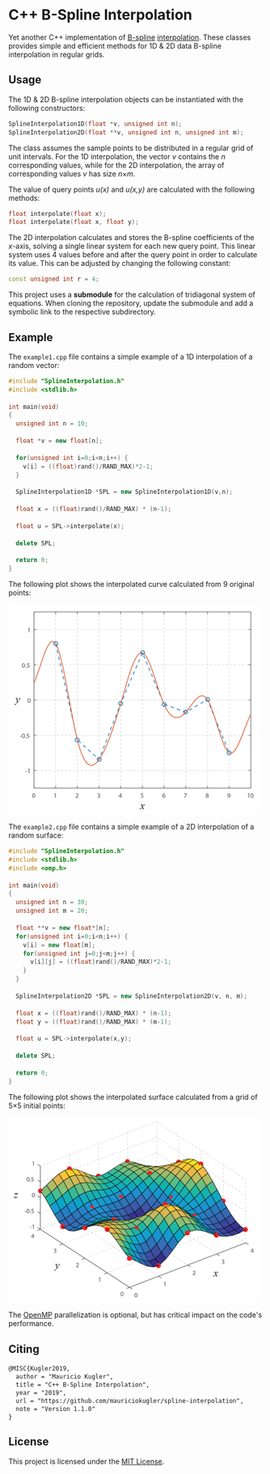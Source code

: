 # C++ B-Spline Interpolation

Yet another C++ implementation of [B-spline](https://en.wikipedia.org/wiki/B-spline) [interpolation](https://en.wikipedia.org/wiki/Spline_interpolation). These classes provides simple and efficient methods for 1D & 2D data B-spline interpolation in regular grids.

## Usage

The 1D & 2D B-spline interpolation objects can be instantiated with the following constructors:

```C++
SplineInterpolation1D(float *v, unsigned int n);
SplineInterpolation2D(float **v, unsigned int n, unsigned int m);
```

The class assumes the sample points to be distributed in a regular grid of unit intervals. For the 1D interpolation, the vector *v* contains the *n* corresponding values, while for the 2D interpolation, the array of corresponding values *v* has size *n*&#215;*m*.

The value of query points *u(x)* and *u(x,y)* are calculated with the following methods:   

```C++
float interpolate(float x);
float interpolate(float x, float y);
```

The 2D interpolation calculates and stores the B-spline coefficients of the *x*-axis, solving a single linear system for each new query point. This linear system uses 4 values before and after the query point in order to calculate its value. This can be adjusted by changing the following constant:

```C++
const unsigned int r = 4;
```

This project uses a **submodule** for the calculation of tridiagonal system of equations. When cloning the repository, update the submodule and add a symbolic link to the respective subdirectory.

## Example

The `example1.cpp` file contains a simple example of a 1D interpolation of a random vector:

```C++
#include "SplineInterpolation.h"
#include <stdlib.h>

int main(void)
{
  unsigned int n = 10;

  float *v = new float[n];

  for(unsigned int i=0;i<n;i++) {
    v[i] = ((float)rand()/RAND_MAX)*2-1;
  }

  SplineInterpolation1D *SPL = new SplineInterpolation1D(v,n);

  float x = ((float)rand()/RAND_MAX) * (n-1);

  float u = SPL->interpolate(x);

  delete SPL;

  return 0;
}
```

The following plot shows the interpolated curve calculated from 9 original points:

<img src="bspline1d.png" alt="1D B-spline" width=500/>

The `example2.cpp` file contains a simple example of a 2D interpolation of a random surface:

```C++
#include "SplineInterpolation.h"
#include <stdlib.h>
#include <omp.h>

int main(void)
{
  unsigned int n = 30;
  unsigned int m = 20;

  float **v = new float*[n];
  for(unsigned int i=0;i<n;i++) {
    v[i] = new float[m];
    for(unsigned int j=0;j<m;j++) {
      v[i][j] = ((float)rand()/RAND_MAX)*2-1;
    }
  }

  SplineInterpolation2D *SPL = new SplineInterpolation2D(v, n, m);

  float x = ((float)rand()/RAND_MAX) * (n-1);
  float y = ((float)rand()/RAND_MAX) * (m-1);

  float u = SPL->interpolate(x,y);

  delete SPL;

  return 0;
}
```

The following plot shows the interpolated surface calculated from a grid of 5&#215;5 initial points:

<img src="bspline2d.png" alt="2D B-spline" width=500/>

The [OpenMP](https://en.wikipedia.org/wiki/OpenMP) parallelization is optional, but has critical impact on the code's performance. 

## Citing

```TeX
@MISC{Kugler2019,
  author = "Mauricio Kugler",
  title = "C++ B-Spline Interpolation",
  year = "2019",
  url = "https://github.com/mauriciokugler/spline-interpolation",
  note = "Version 1.1.0"
}
```

## License

This project is licensed under the [MIT License](LICENSE).